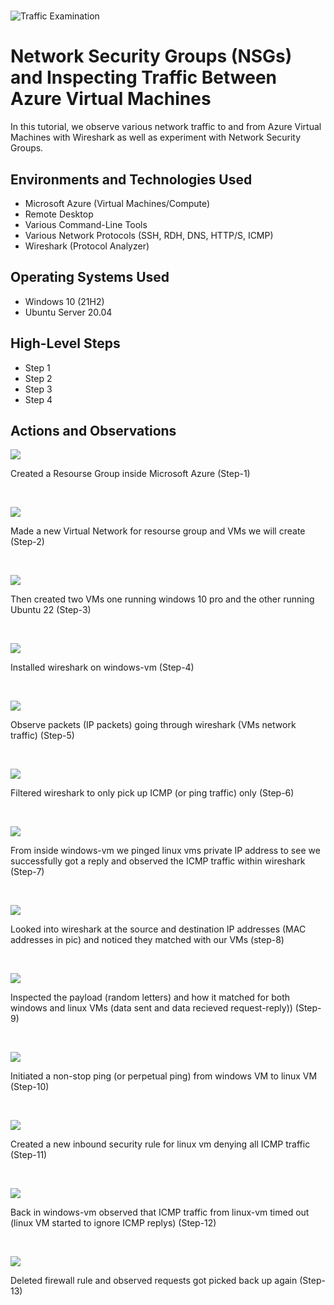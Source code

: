 # <p align="center">
<img src="https://i.imgur.com/Ua7udoS.png" alt="Traffic Examination"/>
</p>

<h1>Network Security Groups (NSGs) and Inspecting Traffic Between Azure Virtual Machines</h1>
In this tutorial, we observe various network traffic to and from Azure Virtual Machines with Wireshark as well as experiment with Network Security Groups. <br />



<h2>Environments and Technologies Used</h2>

- Microsoft Azure (Virtual Machines/Compute)
- Remote Desktop
- Various Command-Line Tools
- Various Network Protocols (SSH, RDH, DNS, HTTP/S, ICMP)
- Wireshark (Protocol Analyzer)

<h2>Operating Systems Used </h2>

- Windows 10 (21H2)
- Ubuntu Server 20.04

<h2>High-Level Steps</h2>

- Step 1
- Step 2
- Step 3
- Step 4

<h2>Actions and Observations</h2>

<p>
<img src="https://i.imgur.com/6KPh73h.png"
</p>
<p>
Created a Resourse Group inside Microsoft Azure (Step-1)
</p>
<br />

<p>
<img src="https://i.imgur.com/DKO8aDN.png"
</p>
<p>
Made a new Virtual Network for resourse group and VMs we will create (Step-2)
</p>
<br />

<p>
<img src="https://i.imgur.com/97BM2yE.png"
</p>
<p>
Then created two VMs one running windows 10 pro and the other running Ubuntu 22 (Step-3)
</p>
<br />

<p>
<img src="https://i.imgur.com/7oDY9LV.png"
</p>
<p>
Installed wireshark on windows-vm (Step-4)
</p>
<br />

<p>
<img src="https://i.imgur.com/1d1u9sw.png"
</p>
<p>
Observe packets (IP packets) going through wireshark (VMs network traffic) (Step-5)
</p>
<br />

<p>
<img src="https://i.imgur.com/F2vcViU.png"
</p>
<p>
Filtered wireshark to only pick up ICMP (or ping traffic) only (Step-6)
</p>
<br />

<p>
<img src="https://i.imgur.com/xk2VwoO.png"
</p>
<p>
From inside windows-vm we pinged linux vms private IP address to see we successfully got a reply and observed the ICMP traffic within wireshark (Step-7)
</p>
<br />

<p>
<img src="https://i.imgur.com/Vjuca8N.png"
</p>
<p>
Looked into wireshark at the source and destination IP addresses (MAC addresses in pic) and noticed they matched with our VMs (step-8)
</p>
<br />

<p>
<img src="https://i.imgur.com/GWtnnKm.png"
</p>
<p>
Inspected the payload (random letters) and how it matched for both windows and linux VMs (data sent and data recieved request-reply)) (Step-9)
</p>
<br />

<p>
<img src="https://i.imgur.com/sOnfAOU.png"
</p>
<p>
Initiated a non-stop ping (or perpetual ping) from windows VM to linux VM (Step-10)
</p>
<br />

<p>
<img src="https://i.imgur.com/8ZW3ljS.png"
</p>
<p>
Created a new inbound security rule for linux vm denying all ICMP traffic (Step-11)
</p>
<br />

<p>
<img src="https://i.imgur.com/eyFDvK5.png"
</p>
<p>
Back in windows-vm observed that ICMP traffic from linux-vm timed out (linux VM started to ignore ICMP replys) (Step-12)
</p>
<br />

<p>
<img src="https://i.imgur.com/kUhH10l.png"
</p>
<p>
Deleted firewall rule and observed requests got picked back up again (Step-13)
</p>
